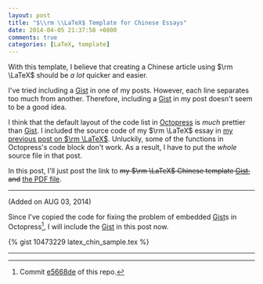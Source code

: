 ```yaml
---
layout: post
title: "$\\rm \\LaTeX$ Template for Chinese Essays"
date: 2014-04-05 21:37:58 +0800
comments: true
categories: [LaTeX, template]
---
```


With this template, I believe that creating a Chinese article using
$\rm \LaTeX$ should be *a lot* quicker and easier.

I've tried including a [Gist] in one of my posts.  However, each line
separates too much from another.  Therefore, including a [Gist] in my
post doesn't seem to be a good idea.

I think that the default layout of the code list in [Octopress] is
*much* prettier than [Gist].  I included the source code of my $\rm
\LaTeX$ essay in [my previous post on $\rm \LaTeX$][pp].  Unluckily,
some of the functions in Octopress's code block don't work.  As a
result, I have to put the *whole* source file in that post.

In this post, I'll just post the link to <del>my $\rm \LaTeX$ Chinese
template [Gist], and</del> [the PDF file][pdf].

---
(Added on AUG 03, 2014)

Since I've copied the code for fixing the problem of embedded [Gist]s in
Octopress[^fixed_gist], I will include the [Gist] in this post now.

<!-- more -->

{% gist 10473229 latex_chin_sample.tex %}

---
[^fixed_gist]: Commit [e5668de] of this repo.

[Gist]: https://gist.github.com
[Octopress]: http://octopress.org
[pp]: /blog/2014/03/16/latex-template-for-essays/ "LaTeX Template for Essays"
[pdf]: /downloads/latex_chin_sample.pdf
[e5668de]: https://github.com/VincentTam/vincenttam.github.io/commit/e5668de
